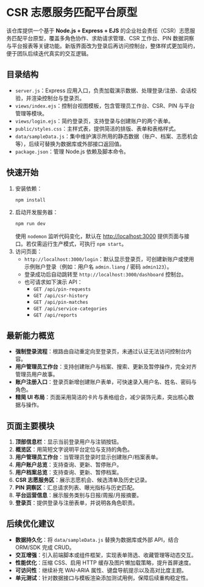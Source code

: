 # CSR 志愿服务匹配平台原型

该仓库提供一个基于 **Node.js + Express + EJS** 的企业社会责任（CSR）志愿服务匹配平台原型，覆盖多角色协作、求助请求管理、CSR 工作台、PIN 数据洞察与平台报表等关键功能。新版界面改为登录后再访问控制台，整体样式更加简约，便于团队后续迭代真实的交互逻辑。

## 目录结构
- `server.js`：Express 应用入口，负责加载演示数据、处理登录/注册、会话校验，并渲染控制台与登录页。
- `views/index.ejs`：控制台视图模板，包含管理员工作台、CSR、PIN 与平台管理等模块。
- `views/login.ejs`：简约登录页，支持登录与创建账户的两个表单。
- `public/styles.css`：主样式表，提供简洁的排版、表单和表格样式。
- `data/sampleData.js`：集中维护演示所用的静态数据（账户、档案、志愿机会等），后续可替换为数据库或外部接口返回值。
- `package.json`：管理 Node.js 依赖及脚本命令。

## 快速开始
1. 安装依赖：
   ```bash
   npm install
   ```
2. 启动开发服务器：
   ```bash
   npm run dev
   ```
   使用 `nodemon` 监听代码变化，默认在 [http://localhost:3000](http://localhost:3000) 提供页面与接口。若仅需运行生产模式，可执行 `npm start`。
3. 访问页面：
   - `http://localhost:3000/login`：默认显示登录页，可创建新账户或使用示例账户登录（例如：用户名 `admin.liang` / 密码 `admin123`）。
   - 登录成功后自动跳转至 `http://localhost:3000/dashboard` 控制台。
   - 也可请求如下演示 API：
     - `GET /api/pin-requests`
     - `GET /api/csr-history`
     - `GET /api/pin-matches`
     - `GET /api/service-categories`
     - `GET /api/reports`

## 最新能力概览
- **强制登录流程**：根路由自动重定向至登录页，未通过认证无法访问控制台内容。
- **用户管理员工作台**：支持创建账户与档案、搜索、更新及暂停操作，完全对齐管理员用户故事。
- **账户注册入口**：登录页新增创建账户表单，可快速录入用户名、姓名、密码与角色。
- **精简 UI 布局**：页面采用简洁的卡片与表格组合，减少装饰元素，突出核心数据与操作。

## 页面主要模块
1. **顶部信息栏**：显示当前登录用户与注销按钮。
2. **概览区**：用简短文字说明平台定位与支持的角色。
3. **用户管理员工作台**：当管理员登录时显示创建账户/档案表单。
4. **用户账户总览**：支持查询、更新、暂停账户。
5. **用户档案总览**：支持查询、更新、暂停档案。
6. **CSR 志愿服务区**：展示志愿机会、候选清单及历史记录。
7. **PIN 洞察区**：汇总请求列表、曝光指标与历史匹配。
8. **平台运营信息**：展示服务类别与日报/周报/月报摘要。
9. **登录页**：提供登录与注册表单，并说明各角色职责。

## 后续优化建议
- **数据持久化**：将 `data/sampleData.js` 替换为数据库或外部 API，结合 ORM/SDK 完成 CRUD。 
- **交互增强**：引入前端脚本或组件框架，实现表单筛选、收藏管理等动态交互。 
- **性能优化**：压缩 CSS、启用 HTTP 缓存及图片懒加载策略，提升首屏速度。 
- **可访问性**：继续补充 WAI-ARIA 属性、键盘导航提示以及高对比度主题。 
- **单元测试**：针对数据接口与模板渲染添加测试用例，保障后续重构稳定性。 


